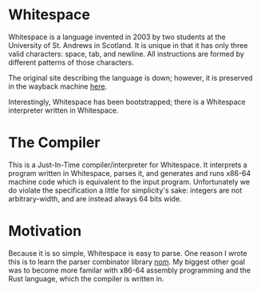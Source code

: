 Whitespace
==========

Whitespace is a language invented in 2003 by two students at the University of St. Andrews
in Scotland. It is unique in that it has only three valid characters: space, tab, and
newline. All instructions are formed by different patterns of those characters.

The original site describing the language is down; however, it is preserved in the
wayback machine [here](https://web.archive.org/web/20150523181043/http://compsoc.dur.ac.uk/whitespace/index.php "Whitespace Specification").


Interestingly, Whitespace has been bootstrapped; there is a Whitespace interpreter written in
Whitespace.


The Compiler
============

This is a Just-In-Time compiler/interpreter for Whitespace. It interprets a program written
in Whitespace, parses it, and generates and runs x86-64 machine code which is equivalent to
the input program. Unfortunately we do violate the specification a little for simplicity's sake:
integers are not arbitrary-width, and are instead always 64 bits wide.


Motivation
==========

Because it is so simple, Whitespace is easy to parse. One reason I wrote this is to learn
the parser combinator library [nom](https://crates.io/crates/nom "Nom Library"). My biggest
other goal was to become more familar with x86-64 assembly programming and the Rust language,
which the compiler is written in.
